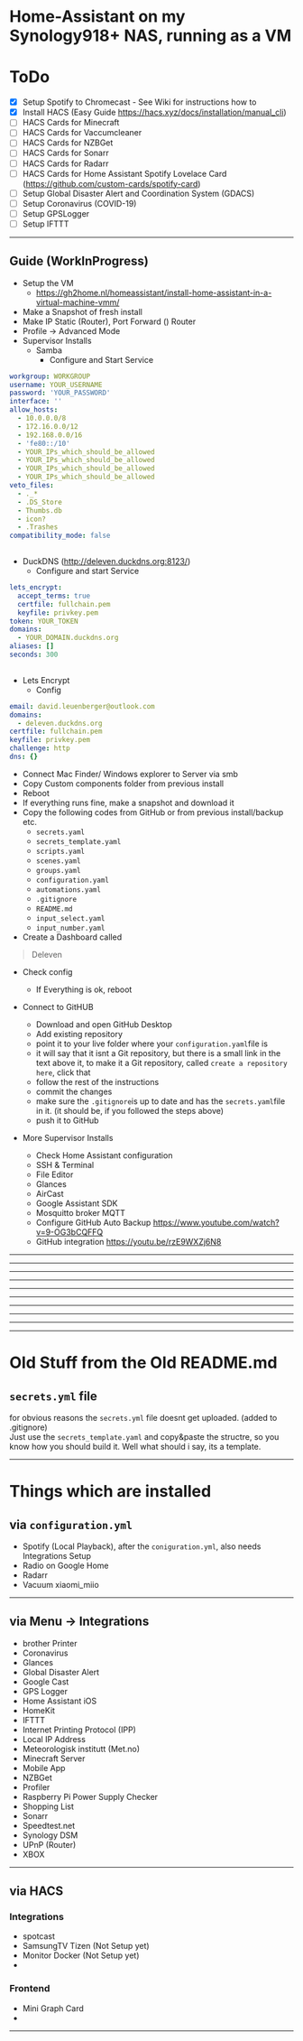 # Home-Assistant on my Synology918+ NAS, running as a VM

# ToDo
- [x] Setup Spotify to Chromecast - See Wiki for instructions how to
- [x] Install HACS (Easy Guide https://hacs.xyz/docs/installation/manual_cli)
- [ ] HACS Cards for Minecraft  
- [ ] HACS Cards for Vaccumcleaner  
- [ ] HACS Cards for NZBGet  
- [ ] HACS Cards for Sonarr  
- [ ] HACS Cards for Radarr  
- [ ] HACS Cards for Home Assistant Spotify Lovelace Card (https://github.com/custom-cards/spotify-card)  
- [ ] Setup Global Disaster Alert and Coordination System (GDACS)  
- [ ] Setup Coronavirus (COVID-19)  
- [ ] Setup GPSLogger  
- [ ] Setup IFTTT  
-------------------------------------------------------------

## Guide (WorkInProgress)

* Setup the VM
    * https://gh2home.nl/homeassistant/install-home-assistant-in-a-virtual-machine-vmm/
* Make a Snapshot of fresh install
* Make IP Static (Router), Port Forward () Router
* Profile -> Advanced Mode
* Supervisor Installs
    * Samba 
        * Configure and Start Service
```yml
workgroup: WORKGROUP
username: YOUR_USERNAME
password: 'YOUR_PASSWORD'
interface: ''
allow_hosts:
  - 10.0.0.0/8
  - 172.16.0.0/12
  - 192.168.0.0/16
  - 'fe80::/10'
  - YOUR_IPs_which_should_be_allowed
  - YOUR_IPs_which_should_be_allowed
  - YOUR_IPs_which_should_be_allowed
  - YOUR_IPs_which_should_be_allowed
veto_files:
  - ._*
  - .DS_Store
  - Thumbs.db
  - icon?
  - .Trashes
compatibility_mode: false
     
```
* DuckDNS (http://deleven.duckdns.org:8123/)
    * Configure and start Service
```yml
lets_encrypt:
  accept_terms: true
  certfile: fullchain.pem
  keyfile: privkey.pem
token: YOUR_TOKEN
domains:
  - YOUR_DOMAIN.duckdns.org
aliases: []
seconds: 300
     
```
* Lets Encrypt
    * Config
```yml
email: david.leuenberger@outlook.com
domains:
  - deleven.duckdns.org
certfile: fullchain.pem
keyfile: privkey.pem
challenge: http
dns: {}
```

* Connect Mac Finder/ Windows explorer to Server via smb
* Copy Custom components folder from previous install
* Reboot  
* If everything runs fine, make a snapshot and download it
* Copy the following codes from GitHub or from previous install/backup etc.
    * `secrets.yaml`
    * `secrets_template.yaml`
    * `scripts.yaml`
    * `scenes.yaml`
    * `groups.yaml`
    * `configuration.yaml`
    * `automations.yaml`
    * `.gitignore`
    * `README.md`
    * `input_select.yaml`
    * `input_number.yaml`
* Create a Dashboard called 
> Deleven
* Check config
    * If Everything is ok, reboot

* Connect to GitHUB
    * Download and open GitHub Desktop
    * Add existing repository
    * point it to your live folder where your `configuration.yaml`file is
    *   it will say that it isnt a Git repository, but there is a small link in the text above it, to make it a Git repository, called `create a repository here`, click that
    * follow the rest of the instructions
    * commit the changes
    * make sure the `.gitignore`is up to date and has the `secrets.yaml`file in it. (it should be, if you followed the steps above)
    * push it to GitHub




* More Supervisor Installs
    * Check Home Assistant configuration
    * SSH & Terminal
    * File Editor
    * Glances
    * AirCast
    * Google Assistant SDK
    * Mosquitto broker MQTT
    * Configure GitHub Auto Backup https://www.youtube.com/watch?v=9-OG3bCQFFQ
    * GitHub integration https://youtu.be/rzE9WXZj6N8

-------------------------------------------------------------
-------------------------------------------------------------
-------------------------------------------------------------
-------------------------------------------------------------
-------------------------------------------------------------
-------------------------------------------------------------
-------------------------------------------------------------
-------------------------------------------------------------
-------------------------------------------------------------
-------------------------------------------------------------

# Old Stuff from the Old README.md

## `secrets.yml` file
for obvious reasons the `secrets.yml` file doesnt get uploaded. (added to .gitignore)  
Just use the `secrets_template.yaml` and copy&paste the structre, so you know how you should build it.
Well what should i say, its a template.

-------------------------------------------------------------

# Things which are installed

## via `configuration.yml`
* Spotify (Local Playback), after the `coniguration.yml`, also needs Integrations Setup
* Radio on Google Home
* Radarr
* Vacuum xiaomi_miio

------------------------------------------------------------------

## via Menu -> Integrations
* brother Printer
* Coronavirus
* Glances
* Global Disaster Alert
* Google Cast
* GPS Logger
* Home Assistant iOS
* HomeKit
* IFTTT
* Internet Printing Protocol (IPP)
* Local IP Address
* Meteorologisk institutt (Met.no)
* Minecraft Server
* Mobile App
* NZBGet
* Profiler
* Raspberry Pi Power Supply Checker
* Shopping List
* Sonarr
* Speedtest.net
* Synology DSM
* UPnP (Router)
* XBOX

------------------------------------------------------------------

## via HACS    

### Integrations
* spotcast
* SamsungTV Tizen (Not Setup yet)
* Monitor Docker (Not Setup yet)
* 

### Frontend
* Mini Graph Card 
* 

------------------------------------------------------------------